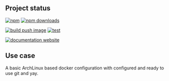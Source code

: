 <!-- !/usr/bin/env markdown
-*- coding: utf-8 -*-
region header
Copyright Torben Sickert (info["~at~"]torben.website) 16.12.2012

License
-------

This library written by Torben Sickert stand under a creative commons naming
3.0 unported license. See https://creativecommons.org/licenses/by/3.0/deed.de
endregion -->

Project status
--------------

[![npm](https://img.shields.io/npm/v/containerbase?color=%23d55e5d&label=npm%20package%20version&logoColor=%23d55e5d&style=for-the-badge)](https://www.npmjs.com/package/containerbase)
[![npm downloads](https://img.shields.io/npm/dy/containerbase.svg?style=for-the-badge)](https://www.npmjs.com/package/containerbase)

[![build push image](https://img.shields.io/github/actions/workflow/status/thaibault/containerbase/build-image-periodically-1-branches.yaml?label=test&style=for-the-badge)](https://github.com/thaibault/containerbase/actions/workflows/build-image-periodically-1-branches.yaml)
[![test](https://img.shields.io/github/actions/workflow/status/thaibault/containerbase/test.yaml?label=test&style=for-the-badge)](https://github.com/thaibault/containerbase/actions/workflows/test.yaml)

[![documentation website](https://img.shields.io/website-up-down-green-red/https/torben.website/containerbase.svg?label=documentation-website&style=for-the-badge)](https://torben.website/containerbase)

<!--|deDE:Einsatz-->
Use case
--------

A basic ArchLinux based docker configuration with configured and ready to use
git and yay.

<!-- region modline
vim: set tabstop=4 shiftwidth=4 expandtab:
vim: foldmethod=marker foldmarker=region,endregion:
endregion -->
